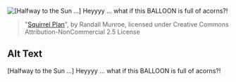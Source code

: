 ![\[Halfway to the Sun ...\] Heyyyy ... what if this BALLOON is full of acorns?!](https://imgs.xkcd.com/comics/squirrel_plan.png)
> "[Squirrel Plan](https://xkcd.com/1503/)", by Randall Munroe, licensed under Creative Commons Attribution-NonCommercial 2.5 License

## Alt Text
\[Halfway to the Sun ...\] Heyyyy ... what if this BALLOON is full of acorns?!
